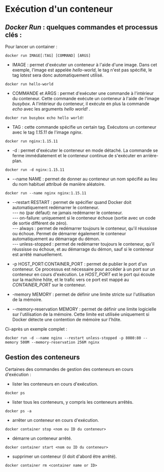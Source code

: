 # Exécution d'un conteneur
## *Docker Run* : quelques commandes et processus clés :

Pour lancer un container : 
```
docker run IMAGE[:TAG] [COMMAND] [ARGS]
```

- IMAGE : permet d'exécuter un conteneur à l'aide d'une image. Dans cet exemple, l'image est appelée *hello-world*, le tag n'est pas spécifié, le tag *latest* sera donc automatiquement utilisé.
```
docker run hello-world
```

- COMMANDE et ARGS : permet d'exécuter une commande à l'intérieur du conteneur. Cette commande exécute un conteneur à l'aide de l'image *busybox*. A l'intérieur du conteneur, il exécute en plus la commande *echo* avec les arguments *hello world!* .
```
docker run busybox echo hello world!
```

- TAG : cette commande spécifie un certain tag. Exécutons un conteneur avec le tag *1.15.11* de l'image *nginx*.
```
docker run nginx:1.15.11
```

- -d : permet d'exécuter le conteneur en mode détaché. La commande se ferme immédiatement et le conteneur continue de s'exécuter en arrière-plan.
```
docker run -d nginx:1.15.11
```

- --name NAME : permet de donner au conteneur un nom spécifié au lieu du nom habituel attribué de manière aléatoire.
```
docker run --name nginx nginx:1.15.11
```

- --restart RESTART : permet de spécifier quand Docker doit automatiquement redémarrer le conteneur. <br>
--- no (par défaut): ne jamais redémarrer le conteneur. <br>
--- on-failure: uniquement si le conteneur échoue (sortie avec un code de sortie différent de zéro). <br>
--- always : permet de redémarrer toujours le conteneur, qu'il réussisse ou échoue. Permet de démarrer également le conteneur automatiquement au démarrage du démon.<br>
--- unless-stopped : permet de redémarrer toujours le conteneur, qu'il réussisse ou échoue, et au démarrage du démon, sauf si le conteneur est arrêté manuellement.<br>

- -p HOST_PORT:CONTAINER_PORT : permet de publier le port d'un conteneur. Ce processus est nécessaire pour accéder à un port sur un conteneur en cours d'exécution. Le *HOST_PORT* est le port qui écoute sur la machine hôte, et le trafic vers ce port est mappé au *CONTAINER_PORT* sur le conteneur.<br>

- -memory MEMORY : permet de définir une limite stricte sur l'utilisation de la mémoire.<br>

- --memory-reservation MEMORY : permet de définir une limite logicielle sur l'utilisation de la mémoire. Cette limite est utilisée uniquement si Docker détecte une contention de mémoire sur l'hôte.

Ci-après un exemple complet :
```
docker run -d --name nginx --restart unless-stopped -p 8080:80 --memory 500M --memory-reservation 256M nginx
```

## Gestion des conteneurs

Certaines des commandes de gestion des conteneurs en cours d'exécution : <br>

- lister les conteneurs en cours d'exécution.
```
docker ps
```

- lister tous les conteneurs, y compris les conteneurs arrêtés.
```
docker ps -a 
```

- arrêter un conteneur en cours d'exécution.
```
docker container stop <nom ou ID du conteneur> 
```

- démarre un conteneur arrêté.
```
docker container start <nom ou ID du conteneur>
```

- supprimer un conteneur (il doit d'abord être arrêté).
```
docker container rm <container name or ID>
```